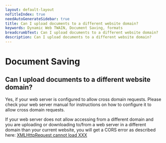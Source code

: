 ```yaml
---
layout: default-layout
noTitleIndex: true
needAutoGenerateSidebar: true
title: Can I upload documents to a different website domain?
keywords: Dynamic Web TWAIN, Document Saving, formats
breadcrumbText: Can I upload documents to a different website domain?
description: Can I upload documents to a different website domain?
---
```


# Document Saving

## Can I upload documents to a different website domain?

Yes, if your web server is configured to allow cross domain requests. Please check your web server manual for instructions on how to configure it to allow cross domain requests.

If your web server does not allow accessing from a different domain and you are uploading or downloading to/from a web server in a different domain than your current website, you will get a CORS error as described here: [XMLHttpRequest cannot load XXX ]({{site.faq}}XMLHttpRequest-cannot-load.html)
